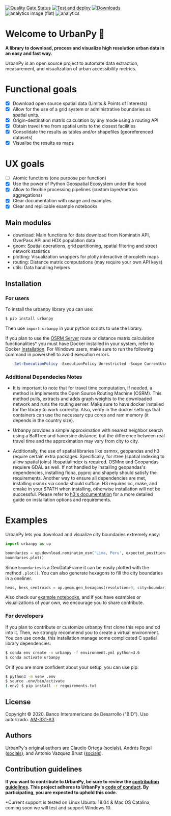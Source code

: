[![Quality Gate Status](https://sonarcloud.io/api/project_badges/measure?project=EL-BID_urbanpy&metric=alert_status)](https://sonarcloud.io/dashboard?id=EL-BID_urbanpy)
[![Test and deploy](https://github.com/EL-BID/urbanpy/actions/workflows/main.yml/badge.svg)](https://github.com/EL-BID/urbanpy/actions/workflows/main.yml)
[![Downloads](https://pepy.tech/badge/urbanpy)](https://pepy.tech/project/urbanpy)
![analytics image (flat)](https://raw.githubusercontent.com/vitr/google-analytics-beacon/master/static/badge.svg)
![analytics](https://www.google-analytics.com/collect?v=1&cid=555&t=pageview&ec=repo&ea=open&dp=/urbanpy/readme&dt=&tid=UA-4677001-16)
# Welcome to UrbanPy :city_sunrise:

**A library to download, process and visualize high resolution urban data in an easy and fast way.**

UrbanPy is an open source project to automate data extraction, measurement, and visualization of urban accessibility metrics.

# Functional goals

- [x] Download open source spatial data (Limits & Points of Interests)
- [x] Allow for the use of a grid system or administrative boundaries as spatial units.
- [x] Origin-destination matrix calculation by any mode using a routing API
- [x] Obtain travel time from spatial units to the closest facilities
- [x] Consolidate the results as tables and/or shapefiles (georeferenced datasets)
- [x] Visualise the results as maps

# UX goals

- [ ] Atomic functions (one purpose per function)
- [x] Use the power of Python Geospatial Ecosystem under the hood
- [x] Allow to flexible processing pipelines (custom layer/metrics aggregations)
- [x] Clear documentation with usage and examples
- [x] Clear and replicable example notebooks

## Main modules

- download: Main functions for data download from Nominatin API, OverPass API and HDX population data
- geom: Spatial operations, grid partitioning, spatial filtering and street network statistics
- plotting: Visualization wrappers for plotly interactive choropleth maps
- routing: Distance matrix computations (may require your own API keys)
- utils: Data handling helpers

## Installation

### For users

To install the urbanpy library you can use:

```sh
$ pip install urbanpy
```

Then use `import urbanpy` in your python scripts to use the library.

If you plan to use the [OSRM Server](http://project-osrm.org/) route or distance matrix calculation functionalities* you must have Docker installed in your system, refer to Docker [Installation](https://www.docker.com/products/docker-desktop). For Windows users, make sure to run the following command in powershell to avoid execution errors.

```powershell
    Set-ExecutionPolicy -ExecutionPolicy Unrestricted -Scope CurrentUser
```


### Additional Dependecies Notes

- It is important to note that for travel time computation, if needed, a method is implements the Open Source Routing Machine (OSRM). This method pulls, extracts and adds graph weights to the downloaded network and runs the routing server. Make sure to have docker installed for the library to work correctly. Also, verify in the docker settings that containers can use the necessary cpu cores and ram memory (it depends in the country size).

- Urbanpy provides a simple approximation with nearest neighbor search using a BallTree and haversine distance, but the difference between real travel time and the approximation may vary from city to city.  

- Additionally, the use of spatial libraries like osmnx, geopandas and h3 require certain extra packages. Specifically, for rtree (spatial indexing to allow spatial joins) libspatialindex is required. OSMnx and Geopandas requiere GDAL as well. If not handled by installing geopandas's dependencies, installing fiona, pyproj and shapely should satisfy the requirements. Another way to ensure all dependencies are met, installing osmnx via conda should suffice. H3 requires cc, make, and cmake in your $PATH when installing, otherwise installation will not be successful. Please refer to [h3's documentation](https://github.com/uber/h3) for a more
detailed guide on installation options and requirements.

# Examples

UrbanPy lets you download and visualize city boundaries extremely easy:
```python
import urbanpy as up

boundaries = up.download.nominatim_osm('Lima, Peru', expected_position=2)
boundaries.plot()
```

Since `boundaries` is a GeoDataFrame it can be easily plotted with the method `.plot()`. You can also generate hexagons to fill the city boundaries in a oneliner.

```python
hexs, hexs_centroids = up.geom.gen_hexagons(resolution=9, city=boundaries)
```

Also check our [example notebooks](/notebooks), and if you have examples or visualizations of your own, we encourage you to share contribute.

### For developers

If you plan to contribute or customize urbanpy first clone this repo and cd into it. Then, we strongly recommend you to create a virtual environment. You can use conda, this installation manage some complicated C spatial library dependencies:

```sh
$ conda env create -n urbanpy -f environment.yml python=3.6
$ conda activate urbanpy
```

Or if you are more confident about your setup, you can use pip:

```sh
$ python3 -m venv .env
$ source .env/bin/activate
(.env) $ pip install -r requirements.txt
```

## License

Copyright © 2020. Banco Interamericano de Desarrollo ("BID"). Uso autorizado. [AM-331-A3](/LICENSE.md)

## Authors

UrbanPy's original authors are Claudio Ortega ([socials](https://www.linkedin.com/in/claudioortega27/)), Andrés Regal ([socials](https://www.linkedin.com/in/andrés-regal/)), and Antonio Vazquez Brust ([socials](https://www.linkedin.com/in/avazquez/)).

## Contribution guidelines

**If you want to contribute to UrbanPy, be sure to review the
[contribution guidelines](CONTRIBUTING.md). This project adheres to UrbanPy's
[code of conduct](CODE_OF_CONDUCT.md). By participating, you are expected to
uphold this code.**

*Current support is tested on Linux Ubuntu 18.04 & Mac OS Catalina, coming soon we will test and support Windows 10.
